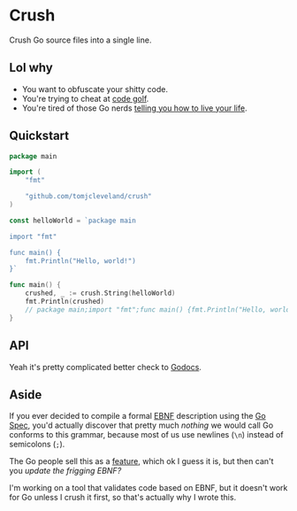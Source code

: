 # Crush
Crush Go source files into a single line.

## Lol why
 * You want to obfuscate your shitty code.
 * You're trying to cheat at [code golf](http://codegolf.stackexchange.com/).
 * You're tired of those Go nerds [telling you how to live your life](https://blog.golang.org/go-fmt-your-code).

## Quickstart
```go
package main

import (
	"fmt"

	"github.com/tomjcleveland/crush"
)

const helloWorld = `package main

import "fmt"

func main() {
    fmt.Println("Hello, world!")
}`

func main() {
	crushed, _ := crush.String(helloWorld)
	fmt.Println(crushed)
	// package main;import "fmt";func main() {fmt.Println("Hello, world!");};
}
```

## API
Yeah it's pretty complicated better check to [Godocs](https://godoc.org/github.com/tomjcleveland/crush).

## Aside
If you ever decided to compile a formal [EBNF](https://en.wikipedia.org/wiki/Extended_Backus%E2%80%93Naur_Form) description using the [Go Spec](https://golang.org/ref/spec), you'd actually discover that pretty much *nothing* we would call Go conforms to this grammar, because most of us use newlines (`\n`) instead of semicolons (`;`).

The Go people sell this as a [feature](https://golang.org/ref/spec#Semicolons), which ok I guess it is, but then can't you *update the frigging EBNF?*

I'm working on a tool that validates code based on EBNF, but it doesn't work for Go unless I crush it first, so that's actually why I wrote this.